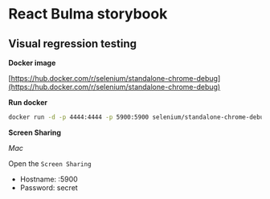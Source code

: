 # React Bulma storybook

## Visual regression testing

**Docker image**

[https://hub.docker.com/r/selenium/standalone-chrome-debug](https://hub.docker.com/r/selenium/standalone-chrome-debug)

**Run docker**

```bash
docker run -d -p 4444:4444 -p 5900:5900 selenium/standalone-chrome-debug
```

**Screen Sharing**

*Mac*

Open the `Screen Sharing`

- Hostname: <IP>:5900
- Password: secret
